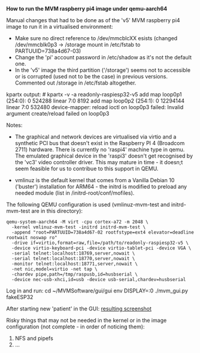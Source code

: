 **How to run the MVM raspberry pi4 image under qemu-aarch64**

Manual changes that had to be done as of the 'v5' MVM raspberry pi4 image to run it in a virtualised environment:
  * Make sure no direct reference to /dev/mmcblcXX esists (changed /dev/mmcblk0p3 -> /storage mount in /etc/fstab to PARTUUID=738a4d67-03)
  * Change the 'pi' account password in /etc/shadow as it's not the default one.
  * In the 'v5' image the third partition ('/storage') seems not to accessible or is corrupted (used not to be the case) in previous versions. Commented out /storage in /etc/fstab altogether.

kpartx output:
    \# kpartx -v -a readonly-raspiesp32-v5
    add map loop0p1 (254:0): 0 524288 linear 7:0 8192
    add map loop0p2 (254:1): 0 12294144 linear 7:0 532480
    device-mapper: reload ioctl on loop0p3  failed: Invalid argument
    create/reload failed on loop0p3

Notes:
  * The graphical and network devices are virtualised via virtio and a synthetic PCI bus that doesn't exist in the Raspberry PI 4 (Broadcom 2711) hardware. There is currently no 'raspi4' machine type in qemu. The emulated graphical device in the 'raspi3' doesn't get recognised by the 'vc3' video controller driver. This may mature in time - it doesn;t seem feasible for us to contribue to this support in QEMU.

  * vmlinuz is the default kernel that comes from a Vanilla Debian 10 ('buster') installation for ARM64 - the initrd is modified to preload any needed module (list in /initrd-root/conf/mofiles).

The following QEMU configuration is used (vmlinuz-mvm-test and initrd-mvm-test are in this directory):

    qemu-system-aarch64 -M virt -cpu cortex-a72 -m 2048 \
      -kernel vmlinuz-mvm-test -initrd initrd-mvm-test \
      -append "root=PARTUUID=738a4d67-02 rootfstype=ext4 elevator=deadline rootwait noswap ro"
      -drive if=virtio,format=raw,file=/path/to/readonly-raspiesp32-v5 \
      -device virtio-keyboard-pci -device virtio-tablet-pci -device VGA \
      -serial telnet:localhost:18769,server,nowait \
      -serial telnet:localhost:18770,server,nowait \
      -monitor telnet:localhost:18771,server,nowait \
      -net nic,model=virtio -net tap \
      -chardev pipe,path=/tmp/raspusb,id=husbserial \
      -device nec-usb-xhci,id=usb -device usb-serial,chardev=husbserial

Log in and run:
    cd ~/MVMSoftware/gui/gui
    env DISPLAY=:0 ./mvm_gui.py fakeESP32

After starting new 'patient' in the GUI: [resulting screenshot](http://www0.mi.infn.it/~prelz/qemued-mvm.png)

Risky things that may not be needed in the kernel or in the image configuration (not complete - in order of noticing them):

 1. NFS and pipefs
 2. ...
